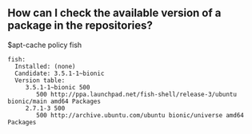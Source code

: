 ## How can I check the available version of a package in the repositories?

$apt-cache policy fish
```
fish:
  Installed: (none)
  Candidate: 3.5.1-1~bionic
  Version table:
     3.5.1-1~bionic 500
        500 http://ppa.launchpad.net/fish-shell/release-3/ubuntu bionic/main amd64 Packages
     2.7.1-3 500
        500 http://archive.ubuntu.com/ubuntu bionic/universe amd64 Packages
```